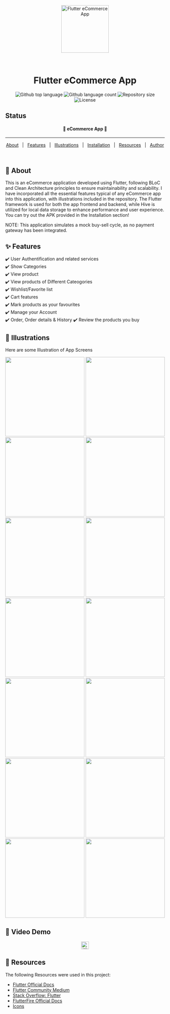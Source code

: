 

<div align="center" id="top"> 
  <img src="https://raw.githubusercontent.com/thuanyg/ecommerce_app/refs/heads/master/assets/images/logo.png" alt="Flutter eCommerce App" width="150" height="150"/>

&#xa0;

  <!-- <a href="https://e_commerce_app_flutter.netlify.app">Demo</a> -->
</div>

<h1 align="center">Flutter eCommerce App</h1>

<p align="center">
  <img alt="Github top language" src="https://img.shields.io/github/languages/top/thuanyg/ecommerce_app?color=56BEB8">

  <img alt="Github language count" src="https://img.shields.io/github/languages/count/thuanyg/ecommerce_app?color=56BEB8">

  <img alt="Repository size" src="https://img.shields.io/github/repo-size/thuanyg/ecommerce_app?color=56BEB8">

  <img alt="License" src="https://img.shields.io/github/license/thuanyg/ecommerce_app?color=56BEB8">
</p>

## Status

<h4 align="center">
	🚧  eCommerce App  🚧
</h4>

<hr>

<p align="center">
  <a href="#dart-about">About</a> &#xa0; | &#xa0; 
  <a href="#sparkles-features">Features</a> &#xa0; | &#xa0;
  <a href="#checkered_flag-illustrations">Illustrations</a> &#xa0; | &#xa0;
  <a href="#white_check_mark-installation">Installation</a> &#xa0; | &#xa0;
  <a href="#rocket-resources">Resources</a> &#xa0; | &#xa0;
  <a href="https://github.com/thuanyg" target="_blank">Author</a>
</p>

<br>

## :dart: About

This is an eCommerce application developed using Flutter, following BLoC and Clean Architecture principles to ensure maintainability and scalability. I have incorporated all the essential features typical of any eCommerce app into this application, with illustrations included in the repository. The Flutter framework is used for both the app frontend and backend, while Hive is utilized for local data storage to enhance performance and user experience. You can try out the APK provided in the Installation section!

NOTE: This application simulates a mock buy-sell cycle, as no payment gateway has been integrated.

## :sparkles: Features

:heavy_check_mark: User Authentification and related services\
:heavy_check_mark: Show Categories\
:heavy_check_mark: View product\
:heavy_check_mark: View products of Different Cateogories\
:heavy_check_mark: Wishlist/Favorite list\
:heavy_check_mark: Cart features\
:heavy_check_mark: Mark products as your favourites\
:heavy_check_mark: Manage your Account\
:heavy_check_mark: Order, Order details & History
:heavy_check_mark: Review the products you buy

## :checkered_flag: Illustrations

Here are some Illustration of App Screens

<p>
 	 <img src="https://raw.githubusercontent.com/thuanyg/ecommerce_app/refs/heads/master/screenshots/screenshot_login.jpg" width="250" />
	<img src="https://raw.githubusercontent.com/thuanyg/ecommerce_app/refs/heads/master/screenshots/screenshot_signup.jpg" width="250" />
	<img src="https://raw.githubusercontent.com/thuanyg/ecommerce_app/refs/heads/master/screenshots/screenshot_home.jpg" width="250" />
	<img src="https://raw.githubusercontent.com/thuanyg/ecommerce_app/refs/heads/master/screenshots/screenshot_categories.jpg" width="250" />
	<img src="https://raw.githubusercontent.com/thuanyg/ecommerce_app/refs/heads/master/screenshots/screenshot_product_category.jpg" width="250" />
	<img src="https://raw.githubusercontent.com/thuanyg/ecommerce_app/refs/heads/master/screenshots/screenshot_wishlist.jpg" width="250" />	
	<img src="https://raw.githubusercontent.com/thuanyg/ecommerce_app/refs/heads/master/screenshots/screenshot_product_detail.jpg" width="250" />
	<img src="https://raw.githubusercontent.com/thuanyg/ecommerce_app/refs/heads/master/screenshots/screenshot_addtocart.jpg" width="250" />
	<img src="https://raw.githubusercontent.com/thuanyg/ecommerce_app/refs/heads/master/screenshots/screenshot_cart.jpg" width="250" />
	<img src="https://raw.githubusercontent.com/thuanyg/ecommerce_app/refs/heads/master/screenshots/screenshot_product_category.jpg" width="250" />
	<img src="https://raw.githubusercontent.com/thuanyg/ecommerce_app/refs/heads/master/screenshots/screenshot_checkout.jpg" width="250" />
	<img src="https://raw.githubusercontent.com/thuanyg/ecommerce_app/refs/heads/master/screenshots/screenshot_ordercompleted.jpg" width="250" />
	<img src="https://raw.githubusercontent.com/thuanyg/ecommerce_app/refs/heads/master/screenshots/screenshot_orderhistory.jpg" width="250" />
	<img src="https://raw.githubusercontent.com/thuanyg/ecommerce_app/refs/heads/master/screenshots/screenshot_profile.jpg" width="250" />	
</p>

## :rocket: Video Demo

<p align="center">
  <a href="https://www.youtube.com/watch?v=2SHIGD9bs58">
    <img src="https://e7.pngegg.com/pngimages/503/589/png-clipart-youtube-icon-youtube-live-computer-icons-music-youtube-logo-angle-rectangle.png" alt="Watch the demo" width="24" />
  </a>
</p>


## :rocket: Resources

The following Resources were used in this project:

- [Flutter Official Docs](https://flutter.dev/docs)
- [Flutter Community Medium](https://medium.com/flutter-community)
- [Stack Overflow: Flutter](https://stackoverflow.com/questions/tagged/flutter)
- [FlutterFire Official Docs](https://firebase.flutter.dev/docs/overview/)
- [Icons](https://www.flaticon.com/)

